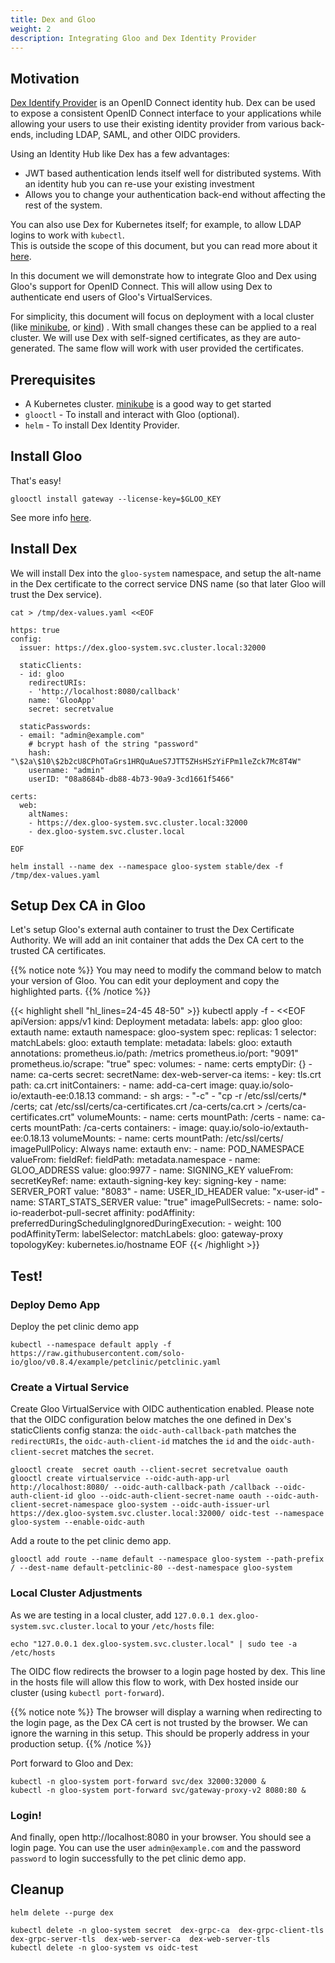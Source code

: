 ```yaml
---
title: Dex and Gloo
weight: 2
description: Integrating Gloo and Dex Identity Provider
---
```


## Motivation

[Dex Identify Provider](https://github.com/dexidp/dex) is an OpenID Connect identity hub. Dex can be used to expose a consistent OpenID Connect interface to your applications while allowing your users to use their existing identity provider from various back-ends, including LDAP, SAML, and other OIDC providers.

Using an Identity Hub like Dex has a few advantages:

- JWT based authentication lends itself well for distributed systems. With an identity hub you can re-use your existing investment
- Allows you to change your authentication back-end without affecting the rest of the system.

You can also use Dex for Kubernetes itself; for example, to allow LDAP logins to work with `kubectl`.  
This is outside the scope of this document, but you can read more about it [here](https://github.com/dexidp/dex/blob/master/Documentation/kubernetes.md).

In this document we will demonstrate how to integrate Gloo and Dex using Gloo's support for OpenID Connect.
This will allow using Dex to authenticate end users of Gloo's VirtualServices.

For simplicity, this document will focus on deployment with a local cluster (like [minikube](https://github.com/kubernetes/minikube), or [kind](https://github.com/kubernetes-sigs/kind)) . With small changes these can be applied to a real cluster. We will use Dex with self-signed certificates, as they are auto-generated. The same flow
will work with user provided the certificates.

##  Prerequisites

- A Kubernetes cluster. [minikube](https://github.com/kubernetes/minikube) is a good way to get started
- `glooctl` - To install and interact with Gloo (optional).
- `helm` - To install Dex Identity Provider.

## Install Gloo

That's easy!

```
glooctl install gateway --license-key=$GLOO_KEY
```

See more info [here](/installation/enterprise).

## Install Dex
We will install Dex into the `gloo-system` namespace, and setup the alt-name in the Dex certificate to the 
correct service DNS name (so that later Gloo will trust the Dex service).
```
cat > /tmp/dex-values.yaml <<EOF

https: true
config:
  issuer: https://dex.gloo-system.svc.cluster.local:32000

  staticClients:
  - id: gloo
    redirectURIs:
    - 'http://localhost:8080/callback'
    name: 'GlooApp'
    secret: secretvalue
  
  staticPasswords:
  - email: "admin@example.com"
    # bcrypt hash of the string "password"
    hash: "\$2a\$10\$2b2cU8CPhOTaGrs1HRQuAueS7JTT5ZHsHSzYiFPm1leZck7Mc8T4W"
    username: "admin"
    userID: "08a8684b-db88-4b73-90a9-3cd1661f5466"

certs:
  web:
    altNames:
    - https://dex.gloo-system.svc.cluster.local:32000
    - dex.gloo-system.svc.cluster.local

EOF

helm install --name dex --namespace gloo-system stable/dex -f /tmp/dex-values.yaml
```

## Setup Dex CA in Gloo
Let's setup Gloo's external auth container to trust the Dex Certificate Authority.
We will add an init container that adds the Dex CA cert to the trusted CA certificates.

{{% notice note %}}
You may need to modify the command below to match your version of Gloo.
You can edit your deployment and copy the highlighted parts.
{{% /notice %}}

{{< highlight shell "hl_lines=24-45 48-50" >}}
kubectl apply -f - <<EOF
apiVersion: apps/v1
kind: Deployment
metadata:
  labels:
    app: gloo
    gloo: extauth
  name: extauth
  namespace: gloo-system
spec:
  replicas: 1
  selector:
    matchLabels:
      gloo: extauth
  template:
    metadata:
      labels:
        gloo: extauth
      annotations:
        prometheus.io/path: /metrics
        prometheus.io/port: "9091"
        prometheus.io/scrape: "true"
    spec:
      volumes:
      - name: certs
        emptyDir: {}
      - name: ca-certs
        secret:
          secretName: dex-web-server-ca
          items:
          - key: tls.crt
            path: ca.crt
      initContainers:
      - name: add-ca-cert
        image: quay.io/solo-io/extauth-ee:0.18.13
        command:
          - sh
        args:
          - "-c"
          - "cp -r /etc/ssl/certs/* /certs; cat /etc/ssl/certs/ca-certificates.crt /ca-certs/ca.crt > /certs/ca-certificates.crt"
        volumeMounts:
          - name: certs
            mountPath: /certs
          - name: ca-certs
            mountPath: /ca-certs
      containers:
      - image: quay.io/solo-io/extauth-ee:0.18.13
        volumeMounts:
          - name: certs
            mountPath: /etc/ssl/certs/
        imagePullPolicy: Always
        name: extauth
        env:
          - name: POD_NAMESPACE
            valueFrom:
              fieldRef:
                fieldPath: metadata.namespace
          - name: GLOO_ADDRESS
            value: gloo:9977
          - name: SIGNING_KEY
            valueFrom:
              secretKeyRef:
                name: extauth-signing-key
                key: signing-key
          - name: SERVER_PORT
            value: "8083"
          - name: USER_ID_HEADER
            value: "x-user-id"
          - name: START_STATS_SERVER
            value: "true"
      imagePullSecrets:
        - name: solo-io-readerbot-pull-secret
      affinity:
        podAffinity:
          preferredDuringSchedulingIgnoredDuringExecution:
            - weight: 100
              podAffinityTerm:
                labelSelector:
                  matchLabels:
                    gloo: gateway-proxy
                topologyKey: kubernetes.io/hostname
EOF
{{< /highlight >}}

## Test!

### Deploy Demo App
Deploy the pet clinic demo app

```shell
kubectl --namespace default apply -f https://raw.githubusercontent.com/solo-io/gloo/v0.8.4/example/petclinic/petclinic.yaml
```

### Create a Virtual Service
Create Gloo VirtualService with OIDC authentication enabled. Please note that the OIDC configuration below matches the one defined in Dex's staticClients config stanza:
  the `oidc-auth-callback-path` matches the `redirectURIs`, the `oidc-auth-client-id` matches the `id` and the `oidc-auth-client-secret` matches the `secret`.
```
glooctl create  secret oauth --client-secret secretvalue oauth
glooctl create virtualservice --oidc-auth-app-url http://localhost:8080/ --oidc-auth-callback-path /callback --oidc-auth-client-id gloo --oidc-auth-client-secret-name oauth --oidc-auth-client-secret-namespace gloo-system --oidc-auth-issuer-url https://dex.gloo-system.svc.cluster.local:32000/ oidc-test --namespace gloo-system --enable-oidc-auth
```

Add a route to the pet clinic demo app.
```
glooctl add route --name default --namespace gloo-system --path-prefix / --dest-name default-petclinic-80 --dest-namespace gloo-system
```

### Local Cluster Adjustments
As we are testing in a local cluster, add `127.0.0.1 dex.gloo-system.svc.cluster.local` to your `/etc/hosts` file:
```
echo "127.0.0.1 dex.gloo-system.svc.cluster.local" | sudo tee -a /etc/hosts
```

The OIDC flow redirects the browser to a login page hosted by dex. This line in the hosts file will allow this flow to work, with 
Dex hosted inside our cluster (using `kubectl port-forward`).

{{% notice note %}}
The browser will display a warning when redirecting to the login page, as the Dex CA cert is not trusted
by the browser. We can ignore the warning in this setup. This should be properly address in your 
production setup.
{{% /notice %}}

Port forward to Gloo and Dex:
```
kubectl -n gloo-system port-forward svc/dex 32000:32000 &
kubectl -n gloo-system port-forward svc/gateway-proxy-v2 8080:80 &
```
### Login!
And finally, open http://localhost:8080 in your browser.
You should see a login page. You can use the user `admin@example.com` and the password `password` to
login successfully to the pet clinic demo app.

## Cleanup
```
helm delete --purge dex

kubectl delete -n gloo-system secret  dex-grpc-ca  dex-grpc-client-tls  dex-grpc-server-tls  dex-web-server-ca  dex-web-server-tls
kubectl delete -n gloo-system vs oidc-test
```
